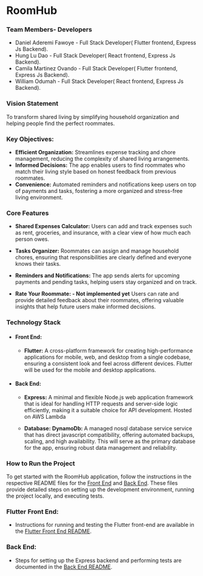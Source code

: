 # RoomHub
### Team Members- Developers 
* Daniel Aderemi Fawoye - Full Stack Developer( Flutter frontend, Express Js Backend).
* Hung Lu Dao - Full Stack Developer( React frontend, Express Js Backend).
* Camila Martinez Ovando - Full Stack Developer( Flutter frontend, Express Js Backend).
* William Odumah - Full Stack Developer( React frontend, Express Js Backend).

### Vision Statement
To transform shared living by simplifying household organization and helping people find the perfect roommates.

### Key Objectives:

* **Efficient Organization:** Streamlines expense tracking and chore management, reducing the complexity of shared living arrangements.
* **Informed Decisions:** The app enables users to find roommates who match their living style based on honest feedback from previous roommates.
* **Convenience:** Automated reminders and notifications keep users on top of payments and tasks, fostering a more organized and stress-free living environment.


### Core Features

* **Shared Expenses Calculator:**
Users can add and track expenses such as rent, groceries, and insurance, with a clear view of how much each person owes.

* **Tasks Organizer:**
Roommates can assign and manage household chores, ensuring that responsibilities are clearly defined and everyone knows their tasks.

* **Reminders and Notifications:**
The app sends alerts for upcoming payments and pending tasks, helping users stay organized and on track.

* **Rate Your Roommate: - Not implemented yet**
Users can rate and provide detailed feedback about their roommates, offering valuable insights that help future users make informed decisions.

### Technology Stack

* #### Front End:
  * **Flutter:**
  A cross-platform framework for creating high-performance applications for mobile, web, and desktop from a single codebase, ensuring a consistent look and feel across different devices. Flutter will be used for the mobile and desktop applications.

* #### Back End:

  * **Express:**
  A minimal and flexible Node.js web application framework that is ideal for handling HTTP requests and server-side logic efficiently, making it a suitable choice for API development. Hosted on AWS Lambda

  * **Database:**
    **DynamoDb:**
    A managed nosql database service service that has direct javascript compatibility, offering automated backups, scaling, and high availability. This will serve as the primary database for the app, ensuring robust data management and reliability.

### How to Run the Project
To get started with the RoomHub application, follow the instructions in the respective README files for the [Front End](link-to-frontend-readme) and [Back End](link-to-backend-readme). These files provide detailed steps on setting up the development environment, running the project locally, and executing tests.


### Flutter Front End:
- Instructions for running and testing the Flutter front-end are available in the [Flutter Front End README](https://github.com/DannyFabs/RoomHub/blob/v1.0.0Alpha/flutter_frontend/README.md).

### Back End:
- Steps for setting up the Express backend and performing tests are documented in the [Back End README](https://github.com/DannyFabs/RoomHub/blob/v1.0.0Alpha/Backend/README.md).

